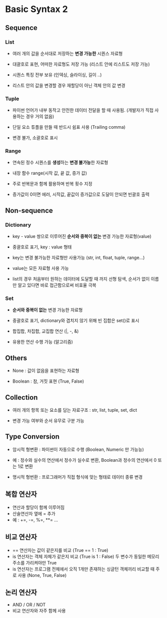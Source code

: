 # Basic Syntax 2

## Sequence
### List

- 여러 개의 값을 순서대로 저장하는 **변경 가능한** 시퀀스 자료형

- 대괄호로 표현, 어떠한 자료형도 저장 가능 (리스트 안에 리스트도 저장 가능)

- 시퀀스 특징 전부 보유 (인덱싱, 슬라이싱, 길이 ..)

- 리스트 안의 값을 변경할 경우 재할당이 아닌 객체 안의 값 변경

### Tuple
- 파이썬 언어가 내부 동작고 안전한 데이터 전달을 할 때 사용됨. (개발자가 직접 사용하는 경우 거의 없음)

- 단일 요소 튜플을 만들 때 반드시 쉼표 사용 (Trailing comma)

- 변경 불가, 소괄호로 표시

### Range
- 연속된 정수 시퀀스를 **생성**하는 **변경 불가능**한 자료형

- 내장 함수 range(시작 값, 끝 값, 증가 값)

- 주로 반복문과 함께 활용하며 반복 횟수 지정

- 증가값이 0이면 에러, 시작값, 끝값이 증가값으로 도달이 안되면 빈괄호 출력


## Non-sequence
### Dictionary

- key - value 쌍으로 이루어진 **순서와 중복이 없는** 변경 가능한 자료형(value)

- 중괄호로 표기, key : value 형태

- key는 변경 불가능한 자료형만 사용가능 (str, int, float, tuple, range...)

- value는 모든 자료형 사용 가능

- list의 경우 처음부터 원하는 데이터에 도달할 때 까지 선형 탐색, 순서가 없이 이름만 알고 있다면 바로 접근함으로써 비효율 극복

### Set

- **순서와 중복이 없는** 변경 가능한 자료형

- 중괄호로 표기, dictionary와 겹치지 않기 위해 빈 집합은 set()로 표시

- 합집합, 차집합, 교집합 연산 (|, -, &)

- 유용한 연산 수행 가능 (알고리즘)

## Others

- None : 값이 없음을 표현하는 자료형 

- Boolean : 참, 거짓 표현 (True, False)


## Collection
- 여러 개의 항목 또는 요소를 담는 자료구조 : str, list, tuple, set, dict

- 변경 가능 여부와 순서 유무로 구분 가능

## Type Conversion

- 암시적 형변환 : 파이썬이 자동으로 수행 (Boolean, Numeric 만 가능능)

- 예 : 정수와 실수의 연산에서 정수가 실수로 변환, Boolean과 정수의 연산에서 0 또는 1로 변환

- 명시적 형번환 : 프로그래머가 직접 형식에 맞는 형태로 데이터 종류 변경

## 복합 연산자

- 연산과 할당이 함께 이루어짐
- 산술연산자 옆에 = 추가
- 예 : +=, -=, %=, **= ...

## 비교 연산자

- == 연산자는 값이 같은지를 비교 (True == 1 : True)
- is 연산자는 객체 자체가 같은지 비교 (True is 1 : False) 두 변수가 동일한 메모리 주소를 가리켜야만 True
- is 연산자는 프로그램 전체에서 오직 1개만 존재하는 싱글턴 객체끼리 비교할 때 주로 사용 (None, True, False)

## 논리 연산자
- AND / OR / NOT
- 비교 연산자와 자주 함께 사용